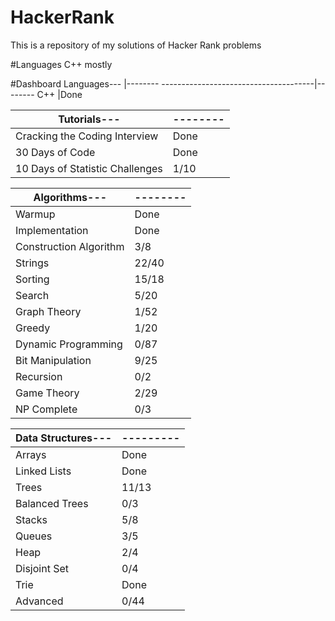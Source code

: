 # HackerRank
This is a repository of my solutions of Hacker Rank problems

#Languages
C++ mostly

#Dashboard
Languages---                          |--------
--------------------------------------|--------
C++                                   |Done

Tutorials---                          |--------
--------------------------------------|--------
Cracking the Coding Interview         |Done
30 Days of Code                       |Done
10 Days of Statistic Challenges       |1/10

Algorithms---                         |--------
--------------------------------------|--------
Warmup                                |Done
Implementation                        |Done
Construction Algorithm                |3/8
Strings                               |22/40                   
Sorting                               |15/18
Search                                |5/20
Graph Theory                          |1/52
Greedy                                |1/20
Dynamic Programming                   |0/87
Bit Manipulation                      |9/25
Recursion                             |0/2
Game Theory                           |2/29
NP Complete                           |0/3

Data Structures---                    |---------
--------------------------------------|---------
Arrays                                |Done
Linked Lists                          |Done
Trees                                 |11/13
Balanced Trees                        |0/3
Stacks                                |5/8
Queues                                |3/5
Heap                                  |2/4
Disjoint Set                          |0/4
Trie                                  |Done
Advanced                              |0/44

